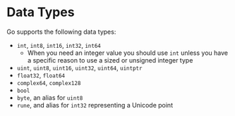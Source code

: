 # Data Types

Go supports the following data types:

* `int`, `int8`, `int16`, `int32`, `int64`
  * When you need an integer value you should use `int` unless you have a
    specific reason to use a sized or unsigned integer type
* `uint`, `uint8`, `uint16`, `uint32`, `uint64`, `uintptr`
* `float32`, `float64`
* `complex64`, `complex128`
* `bool`
* `byte`, an alias for `uint8`
* `rune`, and alias for `int32` representing a Unicode point
